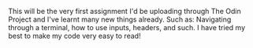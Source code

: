 This will be the very first assignment I'd be uploading through The Odin Project and I've learnt many new things already. Such as: Navigating through a terminal, how to use inputs, headers, and such. I have tried my best to make my code very easy to read!
